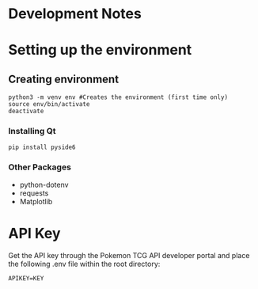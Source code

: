 # Development Notes

# Setting up the environment

## Creating environment

```
python3 -m venv env #Creates the environment (first time only)
source env/bin/activate
deactivate
```

### Installing Qt

```
pip install pyside6
```

### Other Packages

* python-dotenv
* requests
* Matplotlib

# API Key

Get the API key through the Pokemon TCG API developer portal and place the following .env file within the root directory:

```
APIKEY=KEY
```